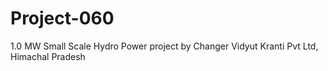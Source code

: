 # Project-060
1.0 MW Small Scale Hydro Power project by Changer Vidyut Kranti Pvt Ltd, Himachal Pradesh
